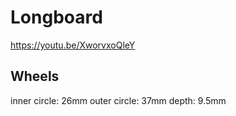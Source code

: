 # Longboard

<https://youtu.be/XworvxoQleY>

## Wheels

inner circle: 26mm
outer circle: 37mm
depth: 9.5mm
